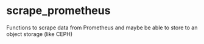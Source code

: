 # scrape_prometheus
Functions to scrape data from Prometheus and maybe be able to store to an object storage (like CEPH)
